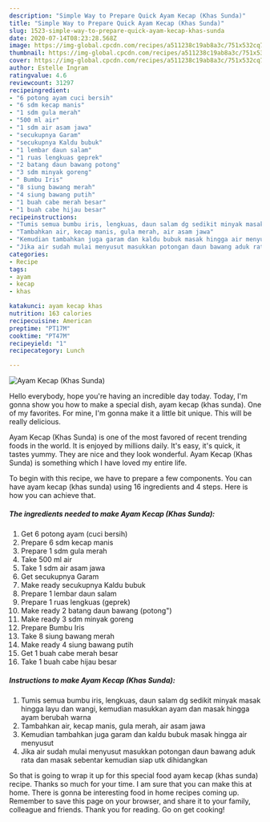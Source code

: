 ```yaml
---
description: "Simple Way to Prepare Quick Ayam Kecap (Khas Sunda)"
title: "Simple Way to Prepare Quick Ayam Kecap (Khas Sunda)"
slug: 1523-simple-way-to-prepare-quick-ayam-kecap-khas-sunda
date: 2020-07-14T08:23:28.568Z
image: https://img-global.cpcdn.com/recipes/a511238c19ab8a3c/751x532cq70/ayam-kecap-khas-sunda-foto-resep-utama.jpg
thumbnail: https://img-global.cpcdn.com/recipes/a511238c19ab8a3c/751x532cq70/ayam-kecap-khas-sunda-foto-resep-utama.jpg
cover: https://img-global.cpcdn.com/recipes/a511238c19ab8a3c/751x532cq70/ayam-kecap-khas-sunda-foto-resep-utama.jpg
author: Estelle Ingram
ratingvalue: 4.6
reviewcount: 31297
recipeingredient:
- "6 potong ayam cuci bersih"
- "6 sdm kecap manis"
- "1 sdm gula merah"
- "500 ml air"
- "1 sdm air asam jawa"
- "secukupnya Garam"
- "secukupnya Kaldu bubuk"
- "1 lembar daun salam"
- "1 ruas lengkuas geprek"
- "2 batang daun bawang potong"
- "3 sdm minyak goreng"
- " Bumbu Iris"
- "8 siung bawang merah"
- "4 siung bawang putih"
- "1 buah cabe merah besar"
- "1 buah cabe hijau besar"
recipeinstructions:
- "Tumis semua bumbu iris, lengkuas, daun salam dg sedikit minyak masak hingga layu dan wangi, kemudian masukkan ayam dan masak hingga ayam berubah warna"
- "Tambahkan air, kecap manis, gula merah, air asam jawa"
- "Kemudian tambahkan juga garam dan kaldu bubuk masak hingga air menyusut"
- "Jika air sudah mulai menyusut masukkan potongan daun bawang aduk rata dan masak sebentar kemudian siap utk dihidangkan"
categories:
- Recipe
tags:
- ayam
- kecap
- khas

katakunci: ayam kecap khas 
nutrition: 163 calories
recipecuisine: American
preptime: "PT17M"
cooktime: "PT47M"
recipeyield: "1"
recipecategory: Lunch

---
```



![Ayam Kecap (Khas Sunda)](https://img-global.cpcdn.com/recipes/a511238c19ab8a3c/751x532cq70/ayam-kecap-khas-sunda-foto-resep-utama.jpg)

Hello everybody, hope you're having an incredible day today. Today, I'm gonna show you how to make a special dish, ayam kecap (khas sunda). One of my favorites. For mine, I'm gonna make it a little bit unique. This will be really delicious.



Ayam Kecap (Khas Sunda) is one of the most favored of recent trending foods in the world. It is enjoyed by millions daily. It's easy, it's quick, it tastes yummy. They are nice and they look wonderful. Ayam Kecap (Khas Sunda) is something which I have loved my entire life.


To begin with this recipe, we have to prepare a few components. You can have ayam kecap (khas sunda) using 16 ingredients and 4 steps. Here is how you can achieve that.

<!--inarticleads1-->

##### The ingredients needed to make Ayam Kecap (Khas Sunda):

1. Get 6 potong ayam (cuci bersih)
1. Prepare 6 sdm kecap manis
1. Prepare 1 sdm gula merah
1. Take 500 ml air
1. Take 1 sdm air asam jawa
1. Get secukupnya Garam
1. Make ready secukupnya Kaldu bubuk
1. Prepare 1 lembar daun salam
1. Prepare 1 ruas lengkuas (geprek)
1. Make ready 2 batang daun bawang (potong&#34;)
1. Make ready 3 sdm minyak goreng
1. Prepare  Bumbu Iris
1. Take 8 siung bawang merah
1. Make ready 4 siung bawang putih
1. Get 1 buah cabe merah besar
1. Take 1 buah cabe hijau besar




<!--inarticleads2-->

##### Instructions to make Ayam Kecap (Khas Sunda):

1. Tumis semua bumbu iris, lengkuas, daun salam dg sedikit minyak masak hingga layu dan wangi, kemudian masukkan ayam dan masak hingga ayam berubah warna
1. Tambahkan air, kecap manis, gula merah, air asam jawa
1. Kemudian tambahkan juga garam dan kaldu bubuk masak hingga air menyusut
1. Jika air sudah mulai menyusut masukkan potongan daun bawang aduk rata dan masak sebentar kemudian siap utk dihidangkan




So that is going to wrap it up for this special food ayam kecap (khas sunda) recipe. Thanks so much for your time. I am sure that you can make this at home. There is gonna be interesting food in home recipes coming up. Remember to save this page on your browser, and share it to your family, colleague and friends. Thank you for reading. Go on get cooking!
